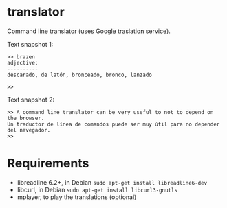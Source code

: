 translator
==========
Command line translator (uses Google traslation service).

Text snapshot 1:

    >> brazen
    adjective:
    ----------
    descarado, de latón, bronceado, bronco, lanzado

    >> 

Text snapshot 2:

    >> A command line translator can be very useful to not to depend on the browser.
    Un traductor de línea de comandos puede ser muy útil para no depender del navegador.
    >> 

Requirements
============
- libreadline 6.2+, in Debian ``sudo apt-get install libreadline6-dev``
- libcurl, in Debian ``sudo apt-get install libcurl3-gnutls``
- mplayer, to play the translations (optional)
